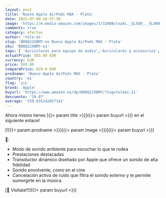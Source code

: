 ```yaml
---
layout: post
title: 'Nuevo Apple AirPods MAX - Plata'
date: 2022-07-09 16:37:30
image: 'https://m.media-amazon.com/images/I/31HDBctxaXL._SL500_._SL400_.jpg'
comments: true
category: ofertas
author: 'tole.es'
slug: 'B08Q22XBMY-es Nuevo Apple AirPods MAX - Plata'
sku: 'B08Q22XBMY-es'
tags: [ 'Auriculares para equipo de audio','Auriculares y accesorios','Electrónica','apple','🇪🇸', ]
actualPrice: 503.99 EUR
currency: EUR
price: 503.99
comparePrice: 629.0 EUR
prodname: 'Nuevo Apple AirPods MAX - Plata'
country: 'es'
flag: '🇪🇸'
brand: 'Apple'
buyurl: 'https://www.amazon.es/dp/B08Q22XBMY/?tag=tolees-21'
descuento: '19.87'
average: '539.835142857142'
---
```


Ahora mismo tienes [{{< param title >}}]({{< param buyurl >}}) en el siguiente enlace!

[![{{< param prodname >}}]({{< param image >}})]({{< param buyurl >}})

🔎:

- Modo de sonido ambiente para escuchar lo que te rodea
- Prestaciones destacadas
- Transductor dinámico diseñado por Apple que ofrece un sonido de alta fidelidad
- Sonido envolvente, como en el cine
- Cancelación activa de ruido que filtra el sonido externo y te permite sumergirte en la música

[🛒 Visítala!!!]({{< param buyurl >}})
